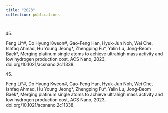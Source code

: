 ```yaml
---
title: "2023"
collection: publications

---
```



45.
Feng Li*#, Do Hyung Kweon#, Gao-Feng Han, Hyuk-Jun Noh, Wei Che, Ishfaq Ahmad, Hu Young Jeong*, Zhengping Fu*, Yalin Lu, Jong-Beom Baek*, Merging platinum single atoms to achieve ultrahigh mass activity and low hydrogen production cost, ACS Nano, 2023, doi.org/10.1021/acsnano.2c11338. 

45.
Feng Li*#, Do Hyung Kweon#, Gao-Feng Han, Hyuk-Jun Noh, Wei Che, Ishfaq Ahmad, Hu Young Jeong*, Zhengping Fu*, Yalin Lu, Jong-Beom Baek*, Merging platinum single atoms to achieve ultrahigh mass activity and low hydrogen production cost, ACS Nano, 2023, doi.org/10.1021/acsnano.2c11338. 


